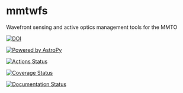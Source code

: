 # mmtwfs
Wavefront sensing and active optics management tools for the MMTO

[![DOI](https://zenodo.org/badge/79272723.svg)](https://zenodo.org/badge/latestdoi/79272723)

[![Powered by AstroPy](http://img.shields.io/badge/powered%20by-AstroPy-orange.svg?style=flat)](http://www.astropy.org)

[![Actions Status](https://github.com/{owner}/{repo}/workflows/{workflow_name}/badge.svg)](https://github.com/{owner}/{repo}/actions)

[![Coverage Status](https://codecov.io/gh/MMTObservatory/mmtwfs/branch/master/graph/badge.svg)](https://codecov.io/gh/MMTObservatory/mmtwfs)

[![Documentation Status](https://readthedocs.org/projects/mmtwfs/badge/?version=latest)](http://mmtwfs.readthedocs.io/en/latest/?badge=latest)
